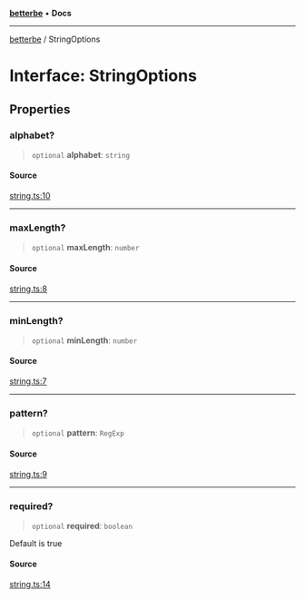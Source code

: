 [**betterbe**](../README.md) • **Docs**

---

[betterbe](../README.md) / StringOptions

# Interface: StringOptions

## Properties

### alphabet?

> `optional` **alphabet**: `string`

#### Source

[string.ts:10](https://github.com/ericvera/betterbe/blob/main/src/string.ts#L10)

---

### maxLength?

> `optional` **maxLength**: `number`

#### Source

[string.ts:8](https://github.com/ericvera/betterbe/blob/main/src/string.ts#L8)

---

### minLength?

> `optional` **minLength**: `number`

#### Source

[string.ts:7](https://github.com/ericvera/betterbe/blob/main/src/string.ts#L7)

---

### pattern?

> `optional` **pattern**: `RegExp`

#### Source

[string.ts:9](https://github.com/ericvera/betterbe/blob/main/src/string.ts#L9)

---

### required?

> `optional` **required**: `boolean`

Default is true

#### Source

[string.ts:14](https://github.com/ericvera/betterbe/blob/main/src/string.ts#L14)
